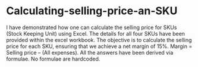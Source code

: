 # Calculating-selling-price-an-SKU
I have demonstrated how one can calculate the selling price for SKUs (Stock Keeping Unit) using Excel. The details for all four SKUs have been provided within the excel workbook. The objective is to calculate the selling price for each SKU, ensuring that we achieve a net margin of 15%.
Margin = Selling price – (All expenses).
All the answers have been derived via formulae. No formulae are hardcoded. 




 
